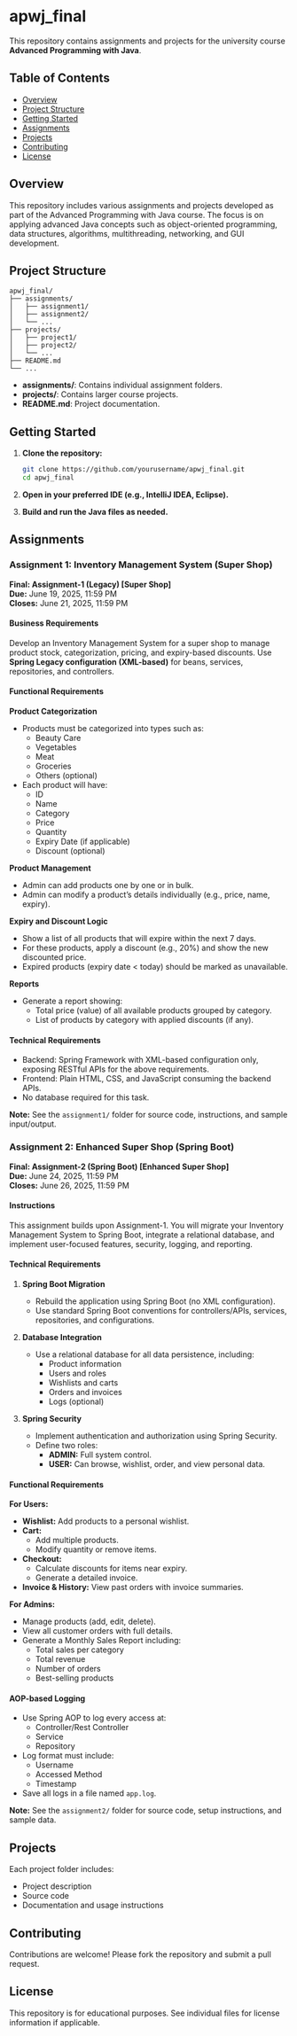 # apwj_final

This repository contains assignments and projects for the university course **Advanced Programming with Java**.

## Table of Contents

- [Overview](#overview)
- [Project Structure](#project-structure)
- [Getting Started](#getting-started)
- [Assignments](#assignments)
- [Projects](#projects)
- [Contributing](#contributing)
- [License](#license)

## Overview

This repository includes various assignments and projects developed as part of the Advanced Programming with Java course. The focus is on applying advanced Java concepts such as object-oriented programming, data structures, algorithms, multithreading, networking, and GUI development.

## Project Structure

```
apwj_final/
├── assignments/
│   ├── assignment1/
│   ├── assignment2/
│   └── ...
├── projects/
│   ├── project1/
│   ├── project2/
│   └── ...
├── README.md
└── ...
```

- **assignments/**: Contains individual assignment folders.
- **projects/**: Contains larger course projects.
- **README.md**: Project documentation.

## Getting Started

1. **Clone the repository:**
    ```bash
    git clone https://github.com/yourusername/apwj_final.git
    cd apwj_final
    ```

2. **Open in your preferred IDE (e.g., IntelliJ IDEA, Eclipse).**

3. **Build and run the Java files as needed.**

## Assignments

### Assignment 1: Inventory Management System (Super Shop)

**Final: Assignment-1 (Legacy) [Super Shop]**  
**Due:** June 19, 2025, 11:59 PM  
**Closes:** June 21, 2025, 11:59 PM

#### Business Requirements

Develop an Inventory Management System for a super shop to manage product stock, categorization, pricing, and expiry-based discounts. Use **Spring Legacy configuration (XML-based)** for beans, services, repositories, and controllers.

#### Functional Requirements

**Product Categorization**
- Products must be categorized into types such as:
    - Beauty Care
    - Vegetables
    - Meat
    - Groceries
    - Others (optional)
- Each product will have:
    - ID
    - Name
    - Category
    - Price
    - Quantity
    - Expiry Date (if applicable)
    - Discount (optional)

**Product Management**
- Admin can add products one by one or in bulk.
- Admin can modify a product’s details individually (e.g., price, name, expiry).

**Expiry and Discount Logic**
- Show a list of all products that will expire within the next 7 days.
- For these products, apply a discount (e.g., 20%) and show the new discounted price.
- Expired products (expiry date < today) should be marked as unavailable.

**Reports**
- Generate a report showing:
    - Total price (value) of all available products grouped by category.
    - List of products by category with applied discounts (if any).

#### Technical Requirements

- Backend: Spring Framework with XML-based configuration only, exposing RESTful APIs for the above requirements.
- Frontend: Plain HTML, CSS, and JavaScript consuming the backend APIs.
- No database required for this task.

**Note:** See the `assignment1/` folder for source code, instructions, and sample input/output.

### Assignment 2: Enhanced Super Shop (Spring Boot)

**Final: Assignment-2 (Spring Boot) [Enhanced Super Shop]**  
**Due:** June 24, 2025, 11:59 PM  
**Closes:** June 26, 2025, 11:59 PM

#### Instructions

This assignment builds upon Assignment-1. You will migrate your Inventory Management System to Spring Boot, integrate a relational database, and implement user-focused features, security, logging, and reporting.

#### Technical Requirements

1. **Spring Boot Migration**
    - Rebuild the application using Spring Boot (no XML configuration).
    - Use standard Spring Boot conventions for controllers/APIs, services, repositories, and configurations.

2. **Database Integration**
    - Use a relational database for all data persistence, including:
        - Product information
        - Users and roles
        - Wishlists and carts
        - Orders and invoices
        - Logs (optional)

3. **Spring Security**
    - Implement authentication and authorization using Spring Security.
    - Define two roles:
        - **ADMIN:** Full system control.
        - **USER:** Can browse, wishlist, order, and view personal data.

#### Functional Requirements

**For Users:**
- **Wishlist:** Add products to a personal wishlist.
- **Cart:**
    - Add multiple products.
    - Modify quantity or remove items.
- **Checkout:**
    - Calculate discounts for items near expiry.
    - Generate a detailed invoice.
- **Invoice & History:** View past orders with invoice summaries.

**For Admins:**
- Manage products (add, edit, delete).
- View all customer orders with full details.
- Generate a Monthly Sales Report including:
    - Total sales per category
    - Total revenue
    - Number of orders
    - Best-selling products

#### AOP-based Logging

- Use Spring AOP to log every access at:
    - Controller/Rest Controller
    - Service
    - Repository
- Log format must include:
    - Username
    - Accessed Method
    - Timestamp
- Save all logs in a file named `app.log`.

**Note:** See the `assignment2/` folder for source code, setup instructions, and sample data.


## Projects

Each project folder includes:
- Project description
- Source code
- Documentation and usage instructions

## Contributing

Contributions are welcome! Please fork the repository and submit a pull request.

## License

This repository is for educational purposes. See individual files for license information if applicable.
